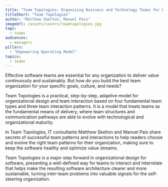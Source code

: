 ```yaml
---
title: "Team Topologies: Organizing Business and Technology Teams for Fast Flow"
titleShort: "Team Topologies"
author: "Matthew Skelton, Manuel Pais"
imageUrl: /assets/covers/teamtopologies.jpg
tags:
  - teams
audiences: 
  - managers
pillars:
  - "Empowering Operating Model"
topics:
  - teams
---
```


Effective software teams are essential for any organization to deliver value continuously and sustainably. But how do you build the best team organization for your specific goals, culture, and needs?


Team Topologies is a practical, step-by-step, adaptive model for organizational design and team interaction based on four fundamental team types and three team interaction patterns. It is a model that treats teams as the fundamental means of delivery, where team structures and communication pathways are able to evolve with technological and organizational maturity.


In Team Topologies, IT consultants Matthew Skelton and Manuel Pais share secrets of successful team patterns and interactions to help readers choose and evolve the right team patterns for their organization, making sure to keep the software healthy and optimize value streams.


Team Topologies is a major step forward in organizational design for software, presenting a well-defined way for teams to interact and interrelate that helps make the resulting software architecture clearer and more sustainable, turning inter-team problems into valuable signals for the self-steering organization.